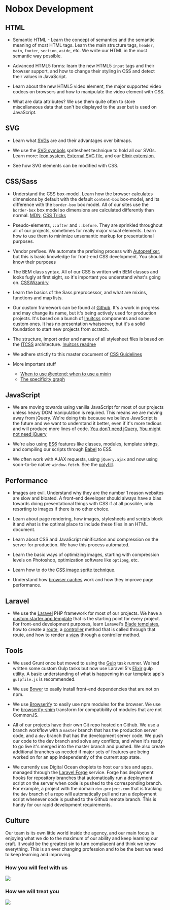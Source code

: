 # Nobox Development 

## HTML

* Semantic HTML - Learn the concept of semantics and the semantic meaning of most HTML tags. Learn the main structure tags, `header`, `main`, `footer`, `section`, `aside`, etc. We write our HTML in the most semantic way possible.

* Advanced HTML5 forms: learn the new HTML5 `input` tags and their browser support, and how to change their styling in CSS and detect their values in JavaScript.

* Learn about the new HTML5 video element, the major supported video codecs on browsers and how to manipulate the video element with CSS.

* What are data attributes? We use them quite often to store miscellaneous data that can't be displayed to the user but is used on JavaScript.


## SVG

* Learn what [SVGs](https://developer.mozilla.org/en-US/docs/Web/SVG/Tutorial/Introduction) are and their advantages over bitmaps.

* We use the [SVG symbols](https://css-tricks.com/svg-symbol-good-choice-icons/) spritesheet technique to hold all our SVGs. Learn more: [Icon system](https://css-tricks.com/svg-sprites-use-better-icon-fonts/), [External SVG file](https://css-tricks.com/svg-use-external-source/), and our [Elixir extension](https://github.com/waldemarfm/laravel-elixir-svg-symbols).

* See how SVG elements can be modified with CSS.


## CSS/Sass

* Understand the CSS box-model. Learn how the browser calculates dimensions by default with the default `content-box` box-model, and its difference with the `border-box` box model. All of our sites use the `border-box` box model so dimensions are calculated differently than normal. [MDN](https://developer.mozilla.org/en-US/docs/Web/CSS/box_model), [CSS Tricks](https://css-tricks.com/the-css-box-model/)

* Pseudo-elements, `::after` and `::before`. They are sprinkled throughout all of our projects, sometimes for really major visual elements.  Learn how to use them to minimize unsemantic markup for presentational purposes.

* Vendor prefixes. We automate the prefixing process with [Autoprefixer](https://github.com/postcss/autoprefixer), but this is basic knowledge for front-end CSS development. You should know their purposes

* The BEM class syntax. All of our CSS is written with BEM classes and looks fugly at first sight, so it's important you understand what's going on. [CSSWizardry](http://csswizardry.com/2013/01/mindbemding-getting-your-head-round-bem-syntax/)

* Learn the basics of the Sass preprocessor, and what are mixins, functions and map lists.

* Our custom framework can be found at [Github](https://github.com/Nobox/beanie). It's a work in progress and may change its name, but it's being actively used for production projects. It's based on a bunch of [Inuitcss](https://github.com/inuitcss) components and some custom ones. It has no presentation whatsoever, but it's a solid foundation to start new projects from scratch.

* The structure, import order and names of all stylesheet files is based on the [ITCSS](http://csswizardry.net/talks/2014/11/itcss-dafed.pdf) architecture. [Inuitcss readme](https://github.com/inuitcss/getting-started#import-order)

* We adhere strictly to this master document of [CSS Guidelines](http://cssguidelin.es/)

* More important stuff
    * [When to use @extend; when to use a mixin](http://csswizardry.com/2014/11/when-to-use-extend-when-to-use-a-mixin/)
    * [The specificity graph](http://csswizardry.com/2014/10/the-specificity-graph/)
    

## JavaScript

* We are moving towards using vanilla JavaScript for most of our projects unless heavy DOM manipulation is required. This means we are moving away from jQuery. We're doing this because we believe JavaScript is the future and we want to understand it better, even if it's more tedious and will produce more lines of code. [You don't need jQuery](http://blog.garstasio.com/you-dont-need-jquery/), [You might not need jQuery](http://youmightnotneedjquery.com/)

* We're also using [ES6](https://babeljs.io/docs/learn-es6/) features like classes, modules, template strings, and compiling our scripts through [Babel](https://babeljs.io/) to ES5.

* We often work with AJAX requests, using `jQuery.ajax` and now using soon-to-be native `window.fetch`. See the [polyfill](https://github.com/github/fetch). 


## Performance

* Images are evil. Understand why they are the number 1 reason websites are slow and bloated. A front-end developer should always have a bias towards doing presentational things with CSS if at all possible, only resorting to images if there is no other choice.

* Learn about page rendering, how images, stylesheets and scripts block it and what is the optimal place to include these files in an HTML document.

* Learn about CSS and JavaScript minification and compression on the server for production. We have this process automated.

* Learn the basic ways of optimizing images, starting with compression levels on Photoshop, optimization software like `optipng`, etc.

* Learn how to do the [CSS image sprite technique](https://css-tricks.com/css-sprites/).

* Understand how [browser caches](https://developers.google.com/speed/docs/insights/LeverageBrowserCaching) work and how they improve page performance.


## Laravel

* We use the [Laravel](http://laravel.com/) PHP framework for most of our projects. We have a [custom starter app template](https://github.com/Nobox/laravel) that is the starting point for every project. For front-end development purposes, learn Laravel's [Blade templates](http://laravel.com/docs/5.0/templates), how to create a [route](http://laravel.com/docs/5.0/routing), a [controller](http://laravel.com/docs/5.0/controllers) method that is called through that route, and how to render a [view](http://laravel.com/docs/5.0/views#basic-usage) through a controller method.


## Tools

* We used Grunt once but moved to using the [Gulp]() task runner. We had written some custom Gulp tasks but now use Laravel 5's [Elixir](http://laravel.com/docs/5.0/elixir) gulp utility. A basic understanding of what is happening in our template app's `gulpfile.js` is recommended.

* We use [Bower](http://bower.io/) to easily install front-end dependencies that are not on npm.

* We use [Browserify](http://browserify.org/) to easily use npm modules for the browser. We use the [browserify-shim](https://github.com/thlorenz/browserify-shim) transform for compatibility of modules that are not CommonJS.

* All of our projects have their own Git repo hosted on Github. We use a branch workflow with a `master` branch that has the production server code, and a `dev` branch that has the development server code. We push our code to the dev branch and solve any conflicts, and when it's ready to go live it's merged into the master branch and pushed. We also create additional branches as needed if major sets of features are being worked on for an app independently of the current app state.

* We currently use Digital Ocean droplets to host our sites and apps, managed through the [Laravel Forge](https://forge.laravel.com/) service. Forge has deployment hooks for repository branches that automatically run a deployment script on the server when code is pushed to the corresponding branch. For example, a project with the domain `dev.project.com` that is tracking the `dev` branch of a repo will automatically pull and run a deployment script whenever code is pushed to the Github remote branch. This is handy for our rapid development requirements.


## Culture

Our team is its own little world inside the agency, and our main focus is enjoying what we do to the maximum of our ability and keep learning our craft. It would be the greatest sin to turn complacent and think we know everything. This is an ever changing profession and to be the best we need to keep learning and improving.

### How you will feel with us

![](https://i.imgur.com/txNPc.gif)

### How we will treat you

![](https://i.imgur.com/4p9xz.gif)






